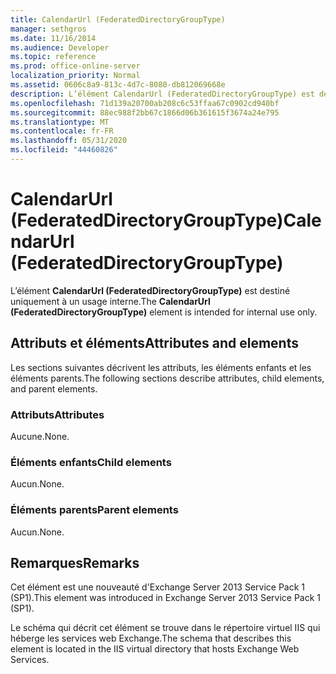 ```yaml
---
title: CalendarUrl (FederatedDirectoryGroupType)
manager: sethgros
ms.date: 11/16/2014
ms.audience: Developer
ms.topic: reference
ms.prod: office-online-server
localization_priority: Normal
ms.assetid: 0606c8a9-813c-4d7c-8080-db812069668e
description: L’élément CalendarUrl (FederatedDirectoryGroupType) est destiné uniquement à un usage interne.
ms.openlocfilehash: 71d139a20700ab208c6c53ffaa67c0902cd940bf
ms.sourcegitcommit: 88ec988f2bb67c1866d06b361615f3674a24e795
ms.translationtype: MT
ms.contentlocale: fr-FR
ms.lasthandoff: 05/31/2020
ms.locfileid: "44460826"
---
```

# <a name="calendarurl-federateddirectorygrouptype"></a><span data-ttu-id="c7624-103">CalendarUrl (FederatedDirectoryGroupType)</span><span class="sxs-lookup"><span data-stu-id="c7624-103">CalendarUrl (FederatedDirectoryGroupType)</span></span>

<span data-ttu-id="c7624-104">L’élément **CalendarUrl (FederatedDirectoryGroupType)** est destiné uniquement à un usage interne.</span><span class="sxs-lookup"><span data-stu-id="c7624-104">The **CalendarUrl (FederatedDirectoryGroupType)** element is intended for internal use only.</span></span> 

## <a name="attributes-and-elements"></a><span data-ttu-id="c7624-105">Attributs et éléments</span><span class="sxs-lookup"><span data-stu-id="c7624-105">Attributes and elements</span></span>

<span data-ttu-id="c7624-106">Les sections suivantes décrivent les attributs, les éléments enfants et les éléments parents.</span><span class="sxs-lookup"><span data-stu-id="c7624-106">The following sections describe attributes, child elements, and parent elements.</span></span>
  
### <a name="attributes"></a><span data-ttu-id="c7624-107">Attributs</span><span class="sxs-lookup"><span data-stu-id="c7624-107">Attributes</span></span>

<span data-ttu-id="c7624-108">Aucune.</span><span class="sxs-lookup"><span data-stu-id="c7624-108">None.</span></span>
  
### <a name="child-elements"></a><span data-ttu-id="c7624-109">Éléments enfants</span><span class="sxs-lookup"><span data-stu-id="c7624-109">Child elements</span></span>

<span data-ttu-id="c7624-110">Aucun.</span><span class="sxs-lookup"><span data-stu-id="c7624-110">None.</span></span>
  
### <a name="parent-elements"></a><span data-ttu-id="c7624-111">Éléments parents</span><span class="sxs-lookup"><span data-stu-id="c7624-111">Parent elements</span></span>

<span data-ttu-id="c7624-112">Aucun.</span><span class="sxs-lookup"><span data-stu-id="c7624-112">None.</span></span>
  
## <a name="remarks"></a><span data-ttu-id="c7624-113">Remarques</span><span class="sxs-lookup"><span data-stu-id="c7624-113">Remarks</span></span>

<span data-ttu-id="c7624-114">Cet élément est une nouveauté d'Exchange Server 2013 Service Pack 1 (SP1).</span><span class="sxs-lookup"><span data-stu-id="c7624-114">This element was introduced in Exchange Server 2013 Service Pack 1 (SP1).</span></span>
  
<span data-ttu-id="c7624-115">Le schéma qui décrit cet élément se trouve dans le répertoire virtuel IIS qui héberge les services web Exchange.</span><span class="sxs-lookup"><span data-stu-id="c7624-115">The schema that describes this element is located in the IIS virtual directory that hosts Exchange Web Services.</span></span>
  

